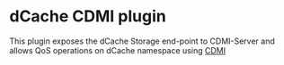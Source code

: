 # dCache CDMI plugin

This plugin exposes the dCache Storage end-point to CDMI-Server and allows QoS operations on dCache namespace using [CDMI](https://docs.google.com/document/d/1ovUl8G1SyyAX_pBaiEu7Yu34Vxnc3-sjvPuXIu6E1MM)